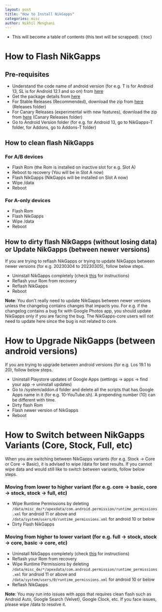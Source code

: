 ```yaml
---
layout: post
title: "How to Install NikGapps"
categories: misc
author: Nikhil Menghani
---
```


* This will become a table of contents (this text will be scrapped).
{:toc}

# How to Flash NikGapps

## Pre-requisites

- Understand the code name of android version (for e.g. T is for Android 13, SL is for Android 12.1 and so on) from [here](https://nikgapps.com)
- Get the package details from [here](https://nikgapps.com/downloads)
- For Stable Releases (Recommended), download the zip from [here](https://sourceforge.net/projects/nikgapps/files/Releases/) (Releases folder)
- For Canary Releases (experimental with new features), download the zip from [here](https://sourceforge.net/projects/nikgapps/files/Canary-Releases/) (Canary Releases folder)
- Go to Android Version folder (for e.g. for Android 13, go to NikGapps-T folder, for Addons, go to Addons-T folder)

## How to clean flash NikGapps

### For A/B devices

- Flash Rom (the Rom is installed on inactive slot for e.g. Slot A)
- Reboot to recovery (You will be in Slot A now)
- Flash NikGapps (NikGapps will be installed on Slot A now)
- Wipe /data
- Reboot

### For A-only devices

- Flash Rom
- Flash NikGapps
- Wipe /data
- Reboot

## How to dirty flash NikGapps (without losing data) or Update NikGapps (between newer versions)

If you are trying to reflash NikGapps or trying to update NikGapps between newer versions (for e.g. 20230304 to 20230305), follow below steps.

- Uninstall NikGapps completely (check [this](https://nikgapps.com/misc/2023/03/04/Uninstall-NikGapps.html) for instructions)
- Reflash your Rom from recovery
- Reflash NikGapps
- Reboot

**Note**: You don't really need to update NikGapps between newer versions unless the changelog contains changes that impacts you. For e.g. if the changelog contains a bug fix with Google Photos app, you should update NikGapps only if you are facing the bug. The NikGapps-core users will not need to update here since the bug is not related to core.

# How to Upgrade NikGapps (between android versions)

If you are trying to upgrade between android versions (for e.g. Los 19.1 to 20), follow below steps.

- Uninstall Playstore updates of Google Apps (settings -> apps -> find your app -> uninstall updates)
- Go to /system/addon.d folder and delete all the scripts that has Google Apps name in it (for e.g. 10-YouTube.sh). A prepending number (10) can be different with time.
- Dirty flash Rom
- Flash newer version of NikGapps
- Reboot

# How to Switch between NikGapps Variants (Core, Stock, Full, etc)

When you are switching between NikGapps variants (for e.g. Stock -> Core or Core -> Basic), it is advised to wipe /data for best results. If you cannot wipe data and would still like to switch between variants, follow below steps.

### Moving from lower to higher variant (for e.g. core -> basic, core -> stock, stock -> full, etc)

- Wipe Runtime Permissions by deleting `/data/misc_de/*/apexdata/com.android.permission/runtime_permissions.xml` for android 11 or above and `/data/system/users/0/runtime_permissions.xml` for android 10 or below
- Dirty Flash NikGapps 

### Moving from higher to lower variant (for e.g. full -> stock, stock -> core, basic -> core, etc)

- Uninstall NikGapps completely (check [this](https://nikgapps.com/misc/2023/03/04/Uninstall-NikGapps.html) for instructions)
- Reflash your Rom from recovery
- Wipe Runtime Permissions by deleting `/data/misc_de/*/apexdata/com.android.permission/runtime_permissions.xml` for android 11 or above and `/data/system/users/0/runtime_permissions.xml` for android 10 or below
- Reflash NikGapps

**Note**: You may run into issues with apps that requires clean flash such as Android Auto, Google Search (Velvet), Google Clock, etc. If you face issues, please wipe /data to resolve it.